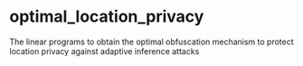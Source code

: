 # optimal_location_privacy
The linear programs to obtain the optimal obfuscation mechanism to protect location privacy against adaptive inference attacks
